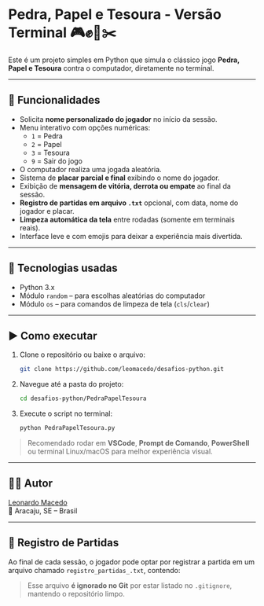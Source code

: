 
# Pedra, Papel e Tesoura - Versão Terminal 🎮✊📄✂️

Este é um projeto simples em Python que simula o clássico jogo **Pedra, Papel e Tesoura** contra o computador, diretamente no terminal.

---

## 🎯 Funcionalidades

- Solicita **nome personalizado do jogador** no início da sessão.
- Menu interativo com opções numéricas:
  - `1` = Pedra
  - `2` = Papel
  - `3` = Tesoura
  - `9` = Sair do jogo
- O computador realiza uma jogada aleatória.
- Sistema de **placar parcial e final** exibindo o nome do jogador.
- Exibição de **mensagem de vitória, derrota ou empate** ao final da sessão.
- **Registro de partidas em arquivo `.txt`** opcional, com data, nome do jogador e placar.
- **Limpeza automática da tela** entre rodadas (somente em terminais reais).
- Interface leve e com emojis para deixar a experiência mais divertida.

---

## 🚀 Tecnologias usadas

- Python 3.x
- Módulo `random` – para escolhas aleatórias do computador
- Módulo `os` – para comandos de limpeza de tela (`cls`/`clear`)

---

## ▶️ Como executar

1. Clone o repositório ou baixe o arquivo:
   ```bash
   git clone https://github.com/leomacedo/desafios-python.git
   ```
2. Navegue até a pasta do projeto:
   ```bash
   cd desafios-python/PedraPapelTesoura
   ```
3. Execute o script no terminal:
   ```bash
   python PedraPapelTesoura.py
   ```

> Recomendado rodar em **VSCode**, **Prompt de Comando**, **PowerShell** ou terminal Linux/macOS para melhor experiência visual.

---

## 🧑‍💻 Autor

[Leonardo Macedo](https://github.com/leomacedo)  
📍 Aracaju, SE – Brasil

---

## 📁 Registro de Partidas

Ao final de cada sessão, o jogador pode optar por registrar a partida em um arquivo chamado `registro_partidas_.txt`, contendo:

> Esse arquivo **é ignorado no Git** por estar listado no `.gitignore`, mantendo o repositório limpo.
